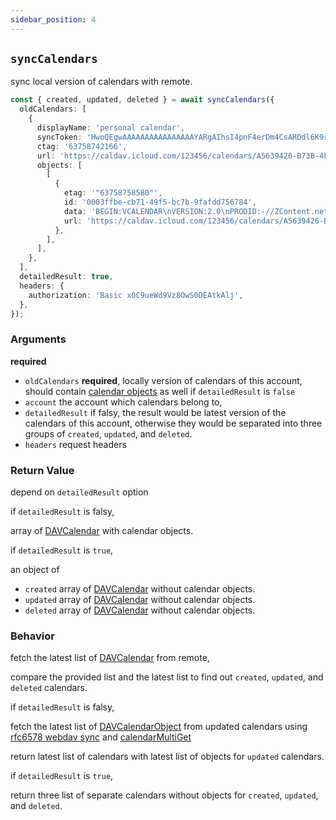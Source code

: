 ```yaml
---
sidebar_position: 4
---
```


## `syncCalendars`

sync local version of calendars with remote.

```ts
const { created, updated, deleted } = await syncCalendars({
  oldCalendars: [
    {
      displayName: 'personal calendar',
      syncToken: 'HwoQEgwAAAAAAAAAAAAAAAAYARgAIhsI4pnF4erDm4CsARDdl6K9rqa9/pYBKAA=',
      ctag: '63758742166',
      url: 'https://caldav.icloud.com/123456/calendars/A5639426-B73B-4F90-86AB-D70F7F603E75/',
      objects: [
        [
          {
            etag: '"63758758580"',
            id: '0003ffbe-cb71-49f5-bc7b-9fafdd756784',
            data: 'BEGIN:VCALENDAR\nVERSION:2.0\nPRODID:-//ZContent.net//Zap Calendar 1.0//EN\nCALSCALE:GREGORIAN\nMETHOD:PUBLISH\nBEGIN:VEVENT\nSUMMARY:Abraham Lincoln\nUID:c7614cff-3549-4a00-9152-d25cc1fe077d\nSEQUENCE:0\nSTATUS:CONFIRMED\nTRANSP:TRANSPARENT\nRRULE:FREQ=YEARLY;INTERVAL=1;BYMONTH=2;BYMONTHDAY=12\nDTSTART:20080212\nDTEND:20080213\nDTSTAMP:20150421T141403\nCATEGORIES:U.S. Presidents,Civil War People\nLOCATION:Hodgenville, Kentucky\nGEO:37.5739497;-85.7399606\nDESCRIPTION:Born February 12, 1809\nSixteenth President (1861-1865)\n\n\n\n \nhttp://AmericanHistoryCalendar.com\nURL:http://americanhistorycalendar.com/peoplecalendar/1,328-abraham-lincol\n n\nEND:VEVENT\nEND:VCALENDAR',
            url: 'https://caldav.icloud.com/123456/calendars/A5639426-B73B-4F90-86AB-D70F7F603E75/test.ics',
          },
        ],
      ],
    },
  ],
  detailedResult: true,
  headers: {
    authorization: 'Basic x0C9ueWd9Vz8OwS0DEAtkAlj',
  },
});
```

### Arguments

**required**

- `oldCalendars` **required**, locally version of calendars of this account, should contain [calendar objects](../types/DAVCalendarObject.md) as well if `detailedResult` is `false`
- `account` the account which calendars belong to,
- `detailedResult` if falsy, the result would be latest version of the calendars of this account, otherwise they would be separated into three groups of `created`, `updated`, and `deleted`.
- `headers` request headers

### Return Value

depend on `detailedResult` option

if `detailedResult` is falsy,

array of [DAVCalendar](../types/DAVCalendar.md) with calendar objects.

if `detailedResult` is `true`,

an object of

- `created` array of [DAVCalendar](../types/DAVCalendar.md) without calendar objects.
- `updated` array of [DAVCalendar](../types/DAVCalendar.md) without calendar objects.
- `deleted` array of [DAVCalendar](../types/DAVCalendar.md) without calendar objects.

### Behavior

fetch the latest list of [DAVCalendar](../types/DAVCalendar.md) from remote,

compare the provided list and the latest list to find out `created`, `updated`, and `deleted` calendars.

if `detailedResult` is falsy,

fetch the latest list of [DAVCalendarObject](../types/DAVCalendarObject.md) from updated calendars using [rfc6578 webdav sync](https://datatracker.ietf.org/doc/html/rfc6578) and [calendarMultiGet](calendarMultiGet.md)

return latest list of calendars with latest list of objects for `updated` calendars.

if `detailedResult` is `true`,

return three list of separate calendars without objects for `created`, `updated`, and `deleted`.
